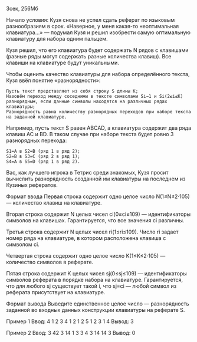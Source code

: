 3сек, 256Мб

Начало условия: Кузя снова не успел сдать реферат по языковым разнообразиям в срок. «Наверное, у меня какая-то неоптимальная клавиатура...» — подумал Кузя и решил изобрести самую оптимальную клавиатуру для набора одним пальцем.

Кузя решил, что его клавиатура будет содержать N рядов с клавишами (разные ряды могут содержать разные количества клавиш). Все клавиши на клавиатуре будут уникальными.

Чтобы оценить качество клавиатуры для набора определённого текста, Кузя ввёл понятие «разнорядности»:

    Пусть текст представляет из себя строку S длины K;
    Назовём переход между соседними в тексте символами Si−1 и Si(2≤i≤K) разнорядным, если данные символы находятся на различных рядах клавиатуры;
    Разнорядность равна количеству разнорядных переходов при наборе текста на заданной клавиатуре.

Например, пусть текст S равен ABCAD, а клавиатура содержит два ряда клавиш AC и BD. В таком случае при наборе текста будет ровно 3 разнорядных перехода:

    S1=A в S2=B (ряд 1 в ряд 2);
    S2=B в S3=C (ряд 2 в ряд 1);
    S4=A в S5=D (ряд 1 в ряд 2).

Вас, как лучшего игрока в Тетрис среди знакомых, Кузя просит вычислить разнорядность созданной им клавиатуры на последнем из Кузиных рефератов.

Формат ввода
Первая строка содержит одно целое число N(1≤N≤2⋅105) — количество клавиш на клавиатуре.

Вторая строка содержит N целых чисел ci(0≤ci≤109) — идентификаторы символов на клавишах. Гарантируется, что все значения ci различны.

Третья строка содержит N целых чисел ri(1≤ri≤109). Число ri задает номер ряда на клавиатуре, в котором расположена клавиша с символом ci.

Четвертая строка содержит одно целое число K(1≤K≤2⋅105) — количество символов в реферате.

Пятая строка содержит K целых чисел sj(0≤sj≤109) — идентификаторы символов реферата в порядке набора на клавиатуре. Гарантируется, что для любого sj существует такой i, что sj=ci — любой символ из реферата присутствует на клавиатуре.

Формат вывода
Выведите единственное целое число — разнорядность заданной во входных данных конструкции клавиатуры на реферате S.

Пример 1
Ввод:
4
1 2 3 4
1 2 1 2
5
1 2 3 1 4
Вывод:
3

Пример 2
Ввод:
3
42 3 14
1 3 3
4
3 14 14 3
Вывод:
0
